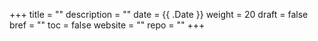 +++
title = ""
description = ""
date = {{ .Date }}
weight = 20
draft = false
bref = ""
toc = false
website = ""
repo = ""
+++
